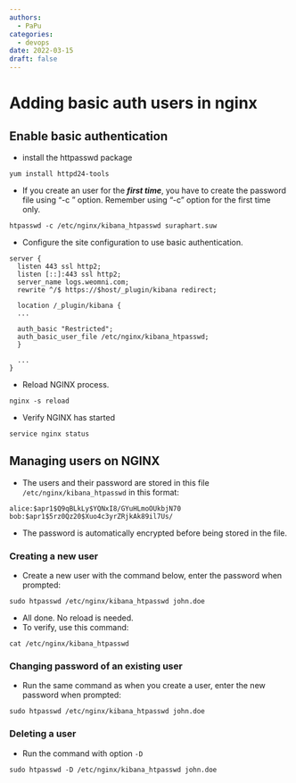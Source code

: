 ```yaml
---
authors:
  - PaPu
categories:
  - devops
date: 2022-03-15
draft: false
---
```


# Adding basic auth users in nginx

## Enable basic authentication

- install the httpasswd package

```linenums="1"
yum install httpd24-tools
```

- If you create an user for the **_first time_**, you have to create the password file using “-c <file>” option. Remember using “-c” option for the first time only.

```linenums="1"
htpasswd -c /etc/nginx/kibana_htpasswd suraphart.suw
```

- Configure the site configuration to use basic authentication.

```linenums="1"
server {
  listen 443 ssl http2;
  listen [::]:443 ssl http2;
  server_name logs.weomni.com;
  rewrite ^/$ https://$host/_plugin/kibana redirect;

  location /_plugin/kibana {
  ...

  auth_basic "Restricted";
  auth_basic_user_file /etc/nginx/kibana_htpasswd;
  }

  ...
}
```

- Reload NGINX process.

```linenums="1"
nginx -s reload
```

- Verify NGINX has started

```linenums="1"
service nginx status
```

## Managing users on NGINX

- The users and their password are stored in this file `/etc/nginx/kibana_htpasswd` in this format:

```linenums="1"
alice:$apr1$Q9qBLkLy$YQNxI8/GYuHLmoOUkbjN70
bob:$apr1$5rz0Qz20$Xuo4c3yrZRjkAk89il7Us/
```

- The password is automatically encrypted before being stored in the file.

### Creating a new user

- Create a new user with the command below, enter the password when prompted:

```linenums="1"
sudo htpasswd /etc/nginx/kibana_htpasswd john.doe
```

- All done. No reload is needed.
- To verify, use this command:

```linenums="1"
cat /etc/nginx/kibana_htpasswd
```

### Changing password of an existing user

- Run the same command as when you create a user, enter the new password when prompted:

```linenums="1"
sudo htpasswd /etc/nginx/kibana_htpasswd john.doe
```

### Deleting a user

- Run the command with option `-D`

```linenums="1"
sudo htpasswd -D /etc/nginx/kibana_htpasswd john.doe
```
